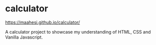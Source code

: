 # calculator
https://maahesi.github.io/calculator/

A calculator project to showcase my understanding of HTML, CSS and Vanilla Javascript.